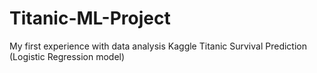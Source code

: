 # Titanic-ML-Project
My first experience with data analysis Kaggle Titanic Survival Prediction (Logistic Regression model)
